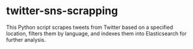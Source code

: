 # twitter-sns-scrapping
This Python script scrapes tweets from Twitter based on a specified location, filters them by language, and indexes them into Elasticsearch for further analysis. 
